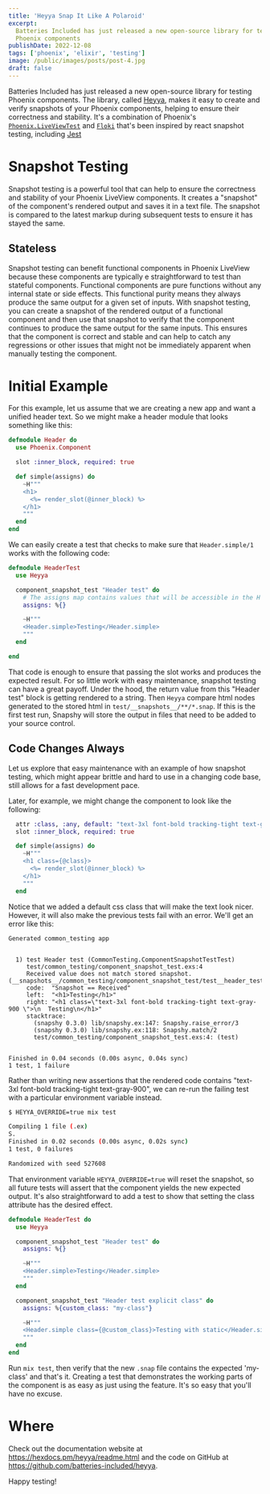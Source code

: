 ```yaml
---
title: 'Heyya Snap It Like A Polaroid'
excerpt:
  Batteries Included has just released a new open-source library for testing
  Phoenix components
publishDate: 2022-12-08
tags: ['phoenix', 'elixir', 'testing']
image: /public/images/posts/post-4.jpg
draft: false
---
```


Batteries Included has just released a new open-source library for testing
Phoenix components. The library, called
[Heyya](https://github.com/batteries-included/heyya), makes it easy to create
and verify snapshots of your Phoenix components, helping to ensure their
correctness and stability. It's a combination of Phoenix's
[`Phoenix.LiveViewTest`](https://hexdocs.pm/phoenix_live_view/Phoenix.LiveViewTest.html)
and [`Floki`](https://hexdocs.pm/floki/readme.html) that's been inspired by
react snapshot testing, including
[Jest](https://jestjs.io/docs/snapshot-testing)

# Snapshot Testing

Snapshot testing is a powerful tool that can help to ensure the correctness and
stability of your Phoenix LiveView components. It creates a "snapshot" of the
component's rendered output and saves it in a text file. The snapshot is
compared to the latest markup during subsequent tests to ensure it has stayed
the same.

## Stateless

Snapshot testing can benefit functional components in Phoenix LiveView because
these components are typically e straightforward to test than stateful
components. Functional components are pure functions without any internal state
or side effects. This functional purity means they always produce the same
output for a given set of inputs. With snapshot testing, you can create a
snapshot of the rendered output of a functional component and then use that
snapshot to verify that the component continues to produce the same output for
the same inputs. This ensures that the component is correct and stable and can
help to catch any regressions or other issues that might not be immediately
apparent when manually testing the component.

# Initial Example

For this example, let us assume that we are creating a new app and want a
unified header text. So we might make a header module that looks something like
this:

```elixir
defmodule Header do
  use Phoenix.Component

  slot :inner_block, required: true

  def simple(assigns) do
    ~H"""
    <h1>
      <%= render_slot(@inner_block) %>
    </h1>
    """
  end
end

```

We can easily create a test that checks to make sure that `Header.simple/1`
works with the following code:

```elixir
defmodule HeaderTest
  use Heyya

  component_snapshot_test "Header test" do
    # The assigns map contains values that will be accessible in the H sigil
    assigns: %{}

    ~H"""
    <Header.simple>Testing</Header.simple>
    """
  end

end
```

That code is enough to ensure that passing the slot works and produces the
expected result. For so little work with easy maintenance, snapshot testing can
have a great payoff. Under the hood, the return value from this "Header test"
block is getting rendered to a string. Then `Heyya` compare html nodes generated
to the stored html in `test/__snapshots__/**/*.snap`. If this is the first test
run, Snapshy will store the output in files that need to be added to your source
control.

## Code Changes Always

Let us explore that easy maintenance with an example of how snapshot testing,
which might appear brittle and hard to use in a changing code base, still allows
for a fast development pace.

Later, for example, we might change the component to look like the following:

```elixir
  attr :class, :any, default: "text-3xl font-bold tracking-tight text-gray-900"
  slot :inner_block, required: true

  def simple(assigns) do
    ~H"""
    <h1 class={@class}>
      <%= render_slot(@inner_block) %>
    </h1>
    """
  end
```

Notice that we added a default css class that will make the text look nicer.
However, it will also make the previous tests fail with an error. We'll get an
error like this:

```
Generated common_testing app


  1) test Header test (CommonTesting.ComponentSnapshotTestTest)
     test/common_testing/component_snapshot_test.exs:4
     Received value does not match stored snapshot. (__snapshots__/common_testing/component_snapshot_test/test__header_test.snap)
     code:  "Snapshot == Received"
     left:  "<h1>Testing</h1>"
     right: "<h1 class=\"text-3xl font-bold tracking-tight text-gray-900 \">\n  Testing\n</h1>"
     stacktrace:
       (snapshy 0.3.0) lib/snapshy.ex:147: Snapshy.raise_error/3
       (snapshy 0.3.0) lib/snapshy.ex:118: Snapshy.match/2
       test/common_testing/component_snapshot_test.exs:4: (test)


Finished in 0.04 seconds (0.00s async, 0.04s sync)
1 test, 1 failure
```

Rather than writing new assertions that the rendered code contains "text-3xl
font-bold tracking-tight text-gray-900", we can re-run the failing test with a
particular environment variable instead.

```sh
$ HEYYA_OVERRIDE=true mix test

Compiling 1 file (.ex)
S.
Finished in 0.02 seconds (0.00s async, 0.02s sync)
1 test, 0 failures

Randomized with seed 527608
```

That environment variable `HEYYA_OVERRIDE=true` will reset the snapshot, so all
future tests will assert that the component yields the new expected output. It's
also straightforward to add a test to show that setting the class attribute has
the desired effect.

```elixir
defmodule HeaderTest do
  use Heyya

  component_snapshot_test "Header test" do
    assigns: %{}

    ~H"""
    <Header.simple>Testing</Header.simple>
    """
  end

  component_snapshot_test "Header test explicit class" do
    assigns: %{custom_class: "my-class"}

    ~H"""
    <Header.simple class={@custom_class}>Testing with static</Header.simple>
    """
  end
end
```

Run `mix test`, then verify that the new `.snap` file contains the expected
'my-class' and that's it. Creating a test that demonstrates the working parts of
the component is as easy as just using the feature. It's so easy that you'll
have no excuse.

# Where

Check out the documentation website at <https://hexdocs.pm/heyya/readme.html>
and the code on GitHub at <https://github.com/batteries-included/heyya>.

Happy testing!
